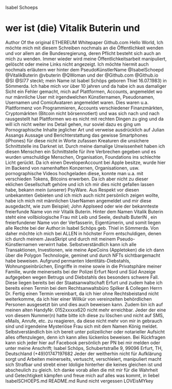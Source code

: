 Isabel Schoeps 
# wer ist (die) Vitalik Buterin und 
Author Of the original ETHEREUM Whitepaper 
Github.com 
Hello World, Ich möchte mich mit diesem Schreiben nochmals an die Öffentlichkeit wenden und vor allem an die Bundesregierung, deren Pflicht besteht sich auch an mich zu wenden. Immer wieder wird meine Öffentlichkeitsarbeit manipuliert, gelöscht oder meine Links nicht angezeigt. Ich möchte hiermit auch nochmals erläutern wer hinter dem PseudoKünstlerName @IsabelSchoepd @VitalikButerin @vbuterin @QWoman und der @Github.com @Github.io @SI @SI77 steckt; mein Name ist Isabel Schöps geboren Thiel 16.07.1983) in Sömmerda. Ich habe mich vor über 10 jahren und da habe ich aus damaliger Sicht ein Fehler gemacht, mich auf Plattformen, Accounts, angemeldet wo nur männliche User mit irgendwelchen Künstlernamen, Pseudonamen, Usernamen und ComicAvataren angemeldet waren. Dies waren u.a. Plattformenz von Programmieren, Accounts verschiedener Finanzmärkten, Cryptomärkten (Bitcoin nicht börsennotiert) und was sich nach und nach rausgestellt hat Plattformen wo es nicht mit rechten Dingen zu ging und da will ich nicht weiter ins Detail gehen, nur soviel dazu es ging um Pornographische Inhalte jeglicher Art und verweise ausdrücklich auf Julian Assangs Aussage und Berichterstattung das gewisse Smartphones (iPhones) für diese nicht in Worte zufassen Kreaturen die unsichere Schnittstelle ins Darknet ist. Durch meine damalige Unwissenheit haben ich diesen Menschen ein Schnittstelle für ihre Verbrechen gegeben und es wurden umschuldige Menschen, Organisation, Foundations ins schlechte Licht gerückt. Da ich einen DeveloperAccount bei Apple besitze, wurde hier im Backend von namenhaften Konzernen, Organisationen, usw. pornographische Videos hochgeladen diese, konnte man u.a. mit verschieden Tokens, Bitcoins erwerben. Da ich aber nicht zu dieser eklichen Gesellschaft gehöre und ich ich mir dies nicht gefallen lassen habe, bekann mein (unserer) PsyWare.
Aus Respekt vor diesen unbekannten Gebieten und ich mich auch nicht persönlich zeigen wollte, habe ich mich mit männlichen UserNamen angemeldet und mir diese ausgedacht, wie zum Beispiel; John Applseed oder wie der bekannteste freierfunde Name von mir Vitalik Buterin. Hinter dem Namen Vitalik Buterin steht eine vollbiologische Frau mit Leib und Seele, deshalb ButerIN , ein freierfundener Name von der Verfasserin, Eigentümerin,  und somit liegen alle Rechte bei der Author:in Isabel Schöps geb. Thiel in Sömmerda.  Von daher möchte ich mich bei ALLEN in höchster Form entschuldigen, denen ich durch meinem JavaSkript und durch mit meinem Pseudo- Künstlernamen verwirrt habe.  Selbstverständlich kann ich alle Transaktionen, Investionen, wie meine ApeCoins (Appletoken) die ich dann über die Polygon Technologie, geminet und durch NFTs sichtbargemacht habe beweisen. Aufgrund permanten Identitäts-Diebstahls, Wohnungseinbrüchen, Eingriffe in meine sowie in die Privatsphäre meiner Familie, wurde meinerseits bei der Polizei Erfurt Nord und Süd Anzeige aufgegeben wegen Betrugs und Diebstahls des besonders schwere Fall. Diese liegen bereits bei der Staatsanwaltschaft Erfurt und zudem habe ich bereits einen Termin bei dem Rechtsanwaltsbüro Spilker & Collegen Herrn Dr. Fertig einen Termin vereinbart, da ich hier ohne Rechtsbeistand 
nicht weiterkomme, da ich hier einer Willkür von vereinzelten behördlichen Personen ausgesetzt bin und dies auch beweisen kann.
Zudem bin ich auf meinen alten HandyNr. 0152xxxxx620  nicht mehr erreichbar. Jeder der eine von diesem Nummer(n) hatte bitte ich diese zu löschen und nicht auf SMS, eMails, Anrufe, etc. zu reagieren, da diese nicht mehr von mir in gebrauch sind und irgendeine Mysteriöse Frau sich mit dem Namen König meldet.  Selbstverständlich bin ich bereit unter polizeilicher oder notarieller Aufsicht alles offenzulegen, denn ich kann alles lückenlos beweisen.
Bei Rückfragen kann sich jeder hier auf Facebook persönlich per PN bei mir melden oder unter meine Anschrift;  Isabel Schöps, Schubertstraße 9, 99096 Erfurt, TH, Deutschland (+49)01747197682  Jeder der weitherhin nicht für Aufklärung sorgt und Arbeiten meinerseits, vertuscht, verschleiert, manipuliert macht sich Strafbar und strebt einer Idoligie hinterher die keines gleichen ist und abscheulich zu gleich. Ich danke vorab allen die mit mir für die Wahrheit und Getechtigkeit kämpfen und freue mich auf alles was kommt, 
in liebeI IsabelSCHOEPS.md  README.md Rund nicht vergessen LOVEisMYkey
